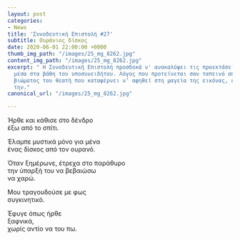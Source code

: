 ```yaml
---
layout: post
categories:
- News
title: 'Συνοδευτική Επιστολή #27'
subtitle: Ουράνιος δίσκος
date: 2020-06-01 22:00:00 +0000
thumb_img_path: "/images/25_mg_8262.jpg"
content_img_path: "/images/25_mg_8262.jpg"
excerpt: " Η Συνοδευτική Επιστολή προσδοκά ν' ανακαλύψει τις προεκτάσεις της εικόνας
  μέσα στα βάθη του υποσυνειδήτου. Λόγος που προτείνεται σαν ταπεινό απαύγασμα του
  βιώματος του θεατή που καταφέρνει ν’ αφηθεί στη μαγεία της εικόνας, επαναδημιουργώντας
  την."
canonical_url: "/images/25_mg_8262.jpg"

---
```

Ήρθε και κάθισε στο δένδρο  
έξω από το σπίτι.

Έλαμπε μυστικά μόνο για μένα  
ένας δίσκος από τον ουρανό.

 Όταν ξημέρωνε, έτρεχα στο παράθυρο  
την ύπαρξή του να βεβαιώσω   
να χαρώ.

Μου τραγουδούσε με φως  
συγκινητικό.

Έφυγε όπως ήρθε  
ξαφνικά,  
χωρίς αντίο να του πω.